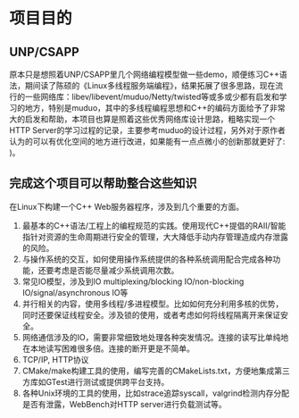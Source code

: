 # 项目目的

## UNP/CSAPP

原本只是想照着UNP/CSAPP里几个网络编程模型做一些demo，顺便练习C++语法，期间读了陈硕的《Linux多线程服务端编程》，结果拓展了很多思路，现在流行的一些网络库：libev/libevent/muduo/Netty/twisted等或多或少都有启发和学习的地方，特别是muduo，其中的多线程编程思想和C++的编码方面给予了非常大的启发和帮助，本项目也算是照着这些优秀网络库设计思路，粗略实现一个HTTP Server的学习过程的记录，主要参考muduo的设计过程，另外对于原作者认为的可以有优化空间的地方进行改进，如果能有一点点微小的创新那就更好了: )。

## 完成这个项目可以帮助整合这些知识

在Linux下构建一个C++ Web服务器程序，涉及到几个重要的方面。

1. 最基本的C++语法/工程上的编程规范的实践。使用现代C++提倡的RAII/智能指针对资源的生命周期进行安全的管理，大大降低手动内存管理造成内存泄露的风险。
2. 与操作系统的交互，如何使用操作系统提供的各种系统调用配合完成各种功能，还要考虑是否能尽量减少系统调用次数。
3. 常见IO模型，涉及到IO multiplexing/blocking IO/non-blocking IO/signal/asynchronous IO等
4. 并行相关的内容，使用多线程/多进程模型。比如如何充分利用多核的优势，同时还要保证线程安全。涉及锁的使用，或者考虑如何将线程隔离开来保证安全。
5. 网络通信涉及的IO，需要非常细致地处理各种突发情况。连接的读写比单纯地在本地读写困难很多倍。连接的断开更是不简单。
6. TCP/IP, HTTP协议
7. CMake/make构建工具的使用，编写完善的CMakeLists.txt，方便地集成第三方库如GTest进行测试或提供跨平台支持。
8. 各种Unix环境的工具的使用，比如strace追踪syscall，valgrind检测内存分配是否有泄露，WebBench对HTTP server进行负载测试等。
